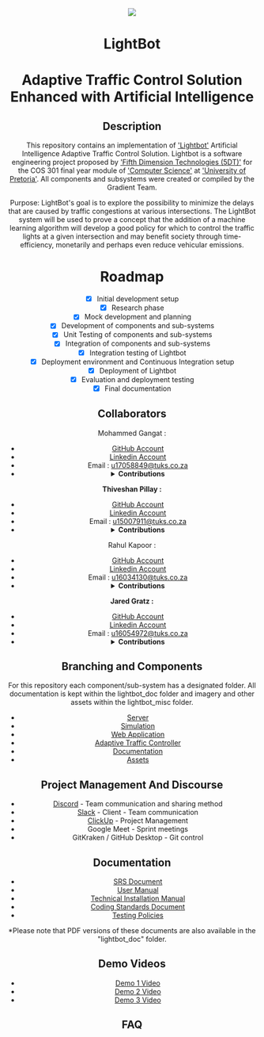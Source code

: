 <div align="center" style = "display: block">
  <div><img src="lightbot_doc/icon.jpg"></div>

# LightBot

# Adaptive Traffic Control Solution Enhanced with Artificial Intelligence

## Description

This repository contains an implementation of ['Lightbot'](lightbot.co.za) Artificial Intelligence Adaptive Traffic Control Solution. Lightbot is a software engineering project proposed by ['Fifth Dimension Technologies (5DT)'](5dt.com) for the COS 301 final year module of ['Computer Science'](https://cs.up.ac.za/) at ['University of Pretoria'](https://www.up.ac.za/). All components and subsystems were created or compiled by the Gradient Team.

Purpose: LightBot's goal is to explore the possibility to minimize the delays that are caused by traffic congestions at various intersections. The LightBot system will be used to prove a concept that the addition of a machine learning algorithm will develop a good policy for which to control the traffic lights at a given intersection and may benefit society through time-efficiency, monetarily and perhaps even reduce vehicular emissions.

# Roadmap

- [x] Initial development setup
- [x] Research phase
- [x] Mock development and planning
- [x] Development of components and sub-systems
- [x] Unit Testing of components and sub-systems
- [x] Integration of components and sub-systems
- [x] Integration testing of Lightbot
- [x] Deployment environment and Continuous Integration setup
- [x] Deployment of Lightbot
- [x] Evaluation and deployment testing
- [x] Final documentation

## Collaborators

Mohammed Gangat :</b><br>

- <a href="https://github.com/Typhon-Divinity"> GitHub Account </a><br>
- <a href="https://www.linkedin.com/in/mohammed-gangat-0009141a7/"> Linkedin Account </a>
- Email : u17058849@tuks.co.za
- <details>
    <summary><b>Contributions</b></summary>
    <br>
    - Demo 1: Set up the socket server, set up MongoDB database, set up Git repo, worked on the machine learning server, worked on the taffic flow simulation, worked on the web application (system interface) and worked on the demo video & recorded contribution video.
    <br>
    <br>
    - Demo 2: Data modeling research, implemented server structure, did web server development, setup deployment, git management, worked on the updated SRS documentation and user manual and worked on the demo video & recorded contribution video.
    <br>
    <br>
    - Demo 3: Worked on revamp on Web Application, added additional functionality to Web Server. Worked with other team members on all Documentation.
    <br>
  <br>
    - Demo 4: Worked on Final Design and Implementation of Web Application, Integration of web application and api server, creation and integration of sub processes and services for running ai simulation, load handling, etc. Data handling and manipulation for data generated by ai controller. Web and server testing, Integration and Deployment of sub systems
    <br>

</details>

<b>Thiveshan Pillay :</b><br>

- <a href="https://github.com/u15007911"> GitHub Account </a><br>
- <a href="https://www.linkedin.com/in/thiveshan-pillay-4425231a9/"> Linkedin Account </a>
- Email : u15007911@tuks.co.za
- <details>
    <summary><b>Contributions</b></summary>
    <br>
    - Demo 1: Set up traffic flow simulation & created algorithm for simulation, worked on the SRS document and recorded contribution video.
    <br>
    <br>
    - Demo 2: Installation of SUMO and SUMO-WEB3D on amazon virtual machine. Configuring virtual machine to properly interface with browser. Configuring and loading scenarios on virtual machine. Modeling a intersection using SUMO after Jan Shoba and South Street. Creating various scenarios based on different traffic flows at intersection. Worked on the updated SRS documentation and user manual & recorded contribution video.
    <br>
    <br>
    - Demo 3: Worked on revamp on Web Application. Worked with other team members on all Documentation.
    <br>
  <br>
    - Demo 4: Created vehicle generator program. Modelled multi-intersection road network. Worked on the development of the final web application. Web app and CI testing. Integration and Deployment of sub systems
    <br>

</details>

Rahul Kapoor :</b><br>

- <a href="https://github.com/rahulkap20"> GitHub Account </a><br>
- <a href="https://www.linkedin.com/in/rahulkapoor20/"> Linkedin Account </a>
- Email : u16034130@tuks.co.za
- <details>
    <summary><b>Contributions</b></summary>
    <br>
    - Demo 1: Set up machine learning server, worked on the SRS document and recorded contribution video.
    <br>
    <br>
    - Demo 2: Assisted in development of machine learning server.
    <br>
    <br>
    - Demo 3: Worked on Traffic Simulation. Partially implemented Reinforcement Learning component. Worked with other team members on all Documentation.
    <br>

</details>

<b>Jared Gratz :</b><br>

- <a href="https://github.com/Jad-91802"> GitHub Account </a><br>
- <a href="https://www.linkedin.com/in/jared-gratz-b61147b9/"> Linkedin Account </a>
- Email : u16054972@tuks.co.za
- <details>
    <summary><b>Contributions</b></summary>
    <br>
    - Demo 1: Set up machine learning server, worked on the SRS document and recorded contribution video.
    <br>
    <br>
    - Demo 2: Updated the mock functions for serverRL.py in the reinforcement algorithm, mock reinforcement algorithm for mockRL.py, unit testing for serverRL.py, worked on the updated SRS documentation and user manual & recorded contribution video.
    <br>
    <br>
    - Demo 3: Worked on Traffic Simulation. Partially implemented Reinforcement Learning component. Worked with other team members on all Documentation.
    <br>

</details>

## Branching and Components

For this repository each component/sub-system has a designated folder. All documentation is kept within the lightbot_doc folder and imagery and other assets within the lightbot_misc folder.

- [Server](https://github.com/COS301-SE-2020/LightBot/tree/master/lightbot_server)
- [Simulation](https://github.com/COS301-SE-2020/LightBot/tree/master/lightbot_sim)
- [Web Application](https://github.com/COS301-SE-2020/LightBot/tree/master/lightbot_web)
- [Adaptive Traffic Controller](https://github.com/COS301-SE-2020/LightBot/tree/master/lightbot_ai)
- [Documentation](https://github.com/COS301-SE-2020/LightBot/tree/master/lightbot_doc)
- [Assets](https://github.com/COS301-SE-2020/LightBot/tree/master/lightbot_misc)

## Project Management And Discourse

- [Discord](https://discord.gg/vGRBnNb) - Team communication and sharing method
- [Slack](https://gradientcrew.slack.com) - Client - Team communication
- [ClickUp](https://share.clickup.com/l/h/6-25795638-1/3d205ccf6305580) - Project Management
- Google Meet - Sprint meetings
- GitKraken / GitHub Desktop - Git control

## Documentation

- [SRS Document](https://drive.google.com/file/d/1UY9ypcGT2Nt4tOkT_LqWhmbG1ATrHneI/view?usp=sharing)
- [User Manual](https://drive.google.com/file/d/1RuygQgWb-3Mti1KrbNINukM6i8YGw1UQ/view?usp=sharing)
- [Technical Installation Manual](https://drive.google.com/file/d/1he-kpPX8rX-zY_YlKB8o62eF6jJKb5ef/view?usp=sharing)
- [Coding Standards Document](https://drive.google.com/file/d/1rR8M9J-OyWYQ6CT7Zd2g5-geuV0vCylL/view?usp=sharing)
- [Testing Policies](https://drive.google.com/file/d/1rR8M9J-OyWYQ6CT7Zd2g5-geuV0vCylL/view?usp=sharing)

\*Please note that PDF versions of these documents are also available in the "lightbot_doc" folder.

## Demo Videos

- [Demo 1 Video](https://drive.google.com/file/d/1Ym5qgCFRDrMjqgOWoS6-tWCDYrcS3Gj5/view?usp=sharing)
- [Demo 2 Video](https://drive.google.com/file/d/1m177RYTdAeIWepgMWhlFx1zDX7eUU8AF/view?usp=sharing)
- [Demo 3 Video](https://drive.google.com/file/d/1o3ybdfmhUFq5EQtwpksMpGdaz7kkfdgg/view?usp=sharing)

## FAQ
